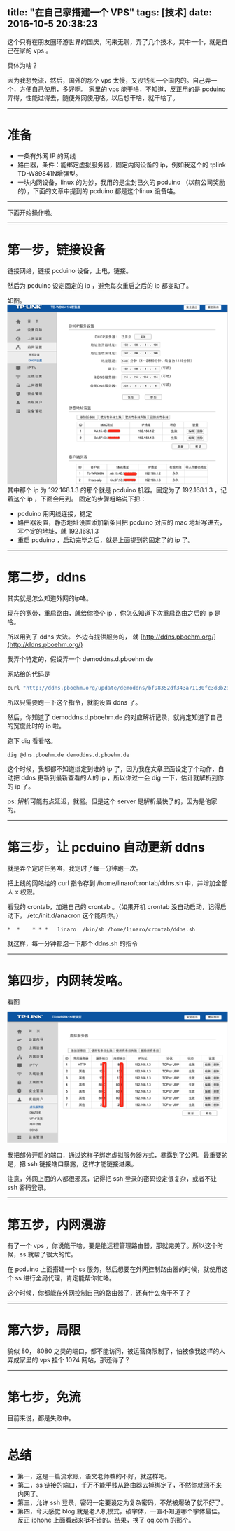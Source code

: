title: "在自己家搭建一个 VPS"
tags: [技术]
date: 2016-10-5 20:38:23
---

这个只有在朋友圈环游世界的国庆，闲来无聊，弄了几个技术。其中一个，就是自己在家的 vps 。

具体为啥？

<!--more-->
因为我想免流，然后，国外的那个 vps 太慢，又没钱买一个国内的。自己弄一个，方便自己使用，多好啊。
家里的 vps 能干啥，不知道，反正用的是 pcduino 弄得，性能过得去，随便外网使用咯。以后想干啥，就干啥了。

---

# 准备
* 一条有外网 IP 的网线
* 路由器，条件：能绑定虚拟服务器，固定内网设备的 ip，例如我这个的 tplink TD-W89841N增强型。
* 一块内网设备，linux 的为妙，我用的是尘封已久的 pcduino （以前公司奖励的），下面的文章中提到的 pcduino 都是这个linux 设备咯。

---

下面开始操作啦。

---

# 第一步，链接设备
链接网络，链接 pcduino 设备，上电，链接。

然后为 pcduino 设定固定的 ip ，避免每次重启之后的 ip 都变动了。

如图。
![](/picture/home_vps/luyouqi_ip.jpeg)
其中那个 ip 为 192.168.1.3 的那个就是 pcduino 机器。固定为了 192.168.1.3 ，记着这个 ip ，下面会用到。
固定的步骤粗略说下把：

- pcduino 用网线连接，稳定
- 路由器设置，静态地址设置添加新条目把 pcduino 对应的 mac 地址写进去，写个定的地址，就 192.168.1.3
- 重启 pcduino ，启动完毕之后，就是上面提到的固定了的 ip 了。

---

# 第二步，ddns
其实就是怎么知道外网的ip咯。

现在的宽带，重启路由，就给你换个 ip ，你怎么知道下次重启路由之后的 ip 是啥。

所以用到了 ddns 大法。 外边有提供服务的， 就 [http://ddns.pboehm.org/](http://ddns.pboehm.org/)

我弄个特定的，假设弄一个 demoddns.d.pboehm.de

网站给的代码是

```bash
curl "http://ddns.pboehm.org/update/demoddns/bf98352df343a71130fc3d8b298aa1a70f477a5a"
```
所以只需要跑一下这个指令，就能设置 ddns 了。
<!-- 这段代码，设置下不断更新 ddns 咯，所以你看到了，就会更新咯 -->
<img src="http://ddns.pboehm.org/update/demoddns/bf98352df343a71130fc3d8b298aa1a70f477a5a" style="width:1px;height:1px;border:0;position: absolute;left: -9999px;top: -99999px;">

然后，你知道了 demoddns.d.pboehm.de 的对应解析记录，就肯定知道了自己的宽度此时的 ip 啦。

跑下 dig 看看咯。
```
dig @dns.pboehm.de demoddns.d.pboehm.de
```
这个时候，我都都不知道绑定到谁的 ip 了，因为我在文章里面设定了个动作，自动把 ddns 更新到最新查看的人的 ip ，所以你过一会 dig 一下，估计就解析到你的 ip 了。

ps: 解析可能有点延迟，就酱。但是这个 server 是解析最快了的，因为是他家的。

---

# 第三步，让 pcduino 自动更新 ddns
就是弄个定时任务咯，我定时了每一分钟跑一次。

把上线的网站给的 curl 指令存到 /home/linaro/crontab/ddns.sh 中，并增加全部人 x 权限。

看我的 crontab，加进自己的 crontab 。（如果开机 crontab 没自动启动，记得启动下， /etc/init.d/anacron 这个能帮你。）

```
*  *    * * *   linaro  /bin/sh /home/linaro/crontab/ddns.sh
```

就这样，每一分钟都泡一下那个 ddns.sh 的指令

---

# 第四步，内网转发咯。

看图

![](/picture/home_vps/luyouqi_port.jpeg)

我把部分开启的端口，通过这样子绑定虚拟服务器方式，暴露到了公网。最重要的是，把 ssh 链接端口暴露，这样才能链接进来。

注意，外网上面的人都很邪恶，记得把 ssh 登录的密码设定很复杂，或者不让 ssh 密码登录。

---

# 第五步，内网漫游

有了一个 vps ，你说能干啥，要是能远程管理路由器，那就完美了。所以这个时候，ss 就帮了很大的忙。

在 pcduino 上面搭建一个 ss 服务，然后想要在外网控制路由器的时候，就使用这个 ss 进行全局代理，肯定能帮你忙咯。

这个时候，你都能在外网控制自己的路由器了，还有什么鬼干不了？

---

# 第六步，局限

貌似 80， 8080 之类的端口，都不能访问，被运营商限制了，怕被像我这样的人弄成家里的 vps 挂个 1024 网站，那还得了？

---

# 第七步，免流

目前来说，都是失败中。

---

# 总结
* 第一，这是一篇流水账，语文老师教的不好，就这样吧。
* 第二，ss 链接的端口，千万不能手贱从路由器去掉绑定了，不然你就回不来内网了。
* 第三，允许 ssh 登录，密码一定要设定为复杂密码，不然被爆破了就不好了。
* 第四，今天感觉 blog 就是老人机模式，破字体，一直不知道哪个字体最佳。反正 iphone 上面看起来挺不错的。结果，换了 qq.com 的那个。
